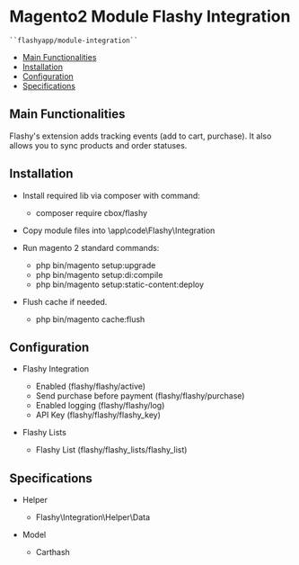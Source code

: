 # Magento2 Module Flashy Integration

    ``flashyapp/module-integration``

 - [Main Functionalities](#markdown-header-main-functionalities)
 - [Installation](#markdown-header-installation)
 - [Configuration](#markdown-header-configuration)
 - [Specifications](#markdown-header-specifications)


## Main Functionalities
Flashy's extension adds tracking events (add to cart, purchase). It also allows you to sync products and order statuses.

## Installation
 - Install required lib via composer with command:
    - composer require cbox/flashy

 - Copy module files into \app\code\Flashy\Integration

 - Run magento 2 standard commands:
    - php bin/magento setup:upgrade
    - php bin/magento setup:di:compile
    - php bin/magento setup:static-content:deploy

 - Flush cache if needed.
    - php bin/magento cache:flush

## Configuration
		
 - Flashy Integration
	- Enabled (flashy/flashy/active)
	- Send purchase before payment (flashy/flashy/purchase)
	- Enabled logging (flashy/flashy/log)
	- API Key (flashy/flashy/flashy_key)
 
 - Flashy Lists
	- Flashy List (flashy/flashy_lists/flashy_list)


## Specifications

 - Helper
	- Flashy\Integration\Helper\Data

 - Model
	- Carthash

